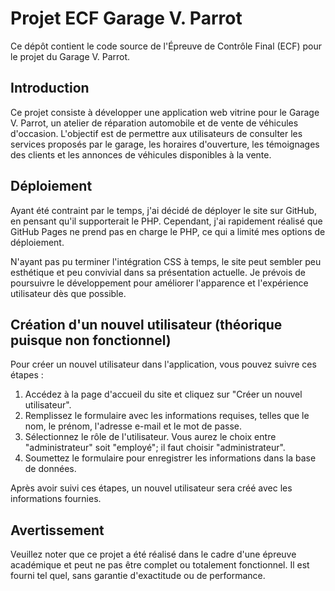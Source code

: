 # Projet ECF Garage V. Parrot

Ce dépôt contient le code source de l'Épreuve de Contrôle Final (ECF) pour le projet du Garage V. Parrot.

## Introduction

Ce projet consiste à développer une application web vitrine pour le Garage V. Parrot, un atelier de réparation automobile et de vente de véhicules d'occasion. L'objectif est de permettre aux utilisateurs de consulter les services proposés par le garage, les horaires d'ouverture, les témoignages des clients et les annonces de véhicules disponibles à la vente.

## Déploiement

Ayant été contraint par le temps, j'ai décidé de déployer le site sur GitHub, en pensant qu'il supporterait le PHP. Cependant, j'ai rapidement réalisé que GitHub Pages ne prend pas en charge le PHP, ce qui a limité mes options de déploiement.

N'ayant pas pu terminer l'intégration CSS à temps, le site peut sembler peu esthétique et peu convivial dans sa présentation actuelle. Je prévois de poursuivre le développement pour améliorer l'apparence et l'expérience utilisateur dès que possible.

## Création d'un nouvel utilisateur (théorique puisque non fonctionnel)

Pour créer un nouvel utilisateur dans l'application, vous pouvez suivre ces étapes :

1. Accédez à la page d'accueil du site et cliquez sur "Créer un nouvel utilisateur".
2. Remplissez le formulaire avec les informations requises, telles que le nom, le prénom, l'adresse e-mail et le mot de passe.
3. Sélectionnez le rôle de l'utilisateur. Vous aurez le choix entre "administrateur" soit "employé"; il faut choisir "administrateur".
4. Soumettez le formulaire pour enregistrer les informations dans la base de données.

Après avoir suivi ces étapes, un nouvel utilisateur sera créé avec les informations fournies.

## Avertissement

Veuillez noter que ce projet a été réalisé dans le cadre d'une épreuve académique et peut ne pas être complet ou totalement fonctionnel. Il est fourni tel quel, sans garantie d'exactitude ou de performance.

